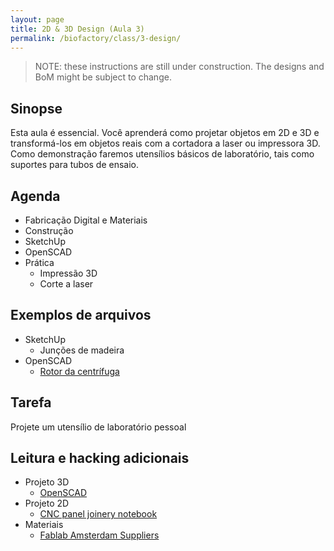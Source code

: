 ```yaml
---
layout: page
title: 2D & 3D Design (Aula 3)
permalink: /biofactory/class/3-design/
---
```


> NOTE: these instructions are still under construction. The designs and BoM might be subject to change.

## Sinopse

Esta aula é essencial. Você aprenderá como projetar objetos em 2D e 3D e transformá-los em objetos reais com a cortadora a laser ou impressora 3D. Como demonstração faremos utensílios básicos de laboratório, tais como suportes para tubos de ensaio.

## Agenda

* Fabricação Digital e Materiais 
* Construção
* SketchUp
* OpenSCAD
* Prática
  * Impressão 3D
  * Corte a laser

## Exemplos de arquivos 

* SketchUp
  * Junções de madeira 
* OpenSCAD
  * [Rotor da centrífuga](/biofactory/class/3/Rotor.scad)

## Tarefa

Projete um utensílio de laboratório pessoal

## Leitura e hacking adicionais

* Projeto 3D
  * [OpenSCAD](http://blog.openpump.org/how-to-design-a-3d-printed-enclosure-for-your-product/)
* Projeto 2D
  * [CNC panel joinery notebook](http://makezine.com/2012/04/13/cnc-panel-joinery-notebook/)
* Materiais
  * [Fablab Amsterdam Suppliers](http://fablab.waag.org/views/suppliers)

